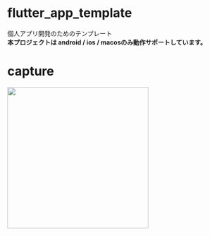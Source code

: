 # flutter_app_template
個人アプリ開発のためのテンプレート<br>
<strong>本プロジェクトは android / ios / macosのみ動作サポートしています。</strong><br>

# capture
<img src="https://user-images.githubusercontent.com/16476224/219443696-34929147-9a10-46c0-9d65-1335951cd798.png" width=320 />
